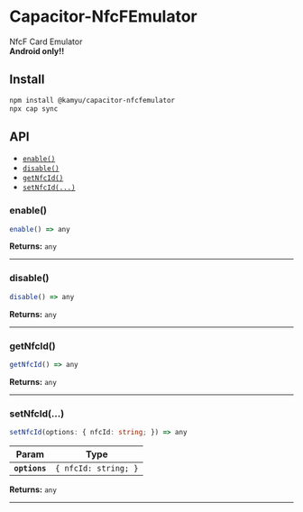 # Capacitor-NfcFEmulator

NfcF Card Emulator  
**Android only!!**

## Install

```bash
npm install @kamyu/capacitor-nfcfemulator
npx cap sync
```

## API

<docgen-index>

* [`enable()`](#enable)
* [`disable()`](#disable)
* [`getNfcId()`](#getnfcid)
* [`setNfcId(...)`](#setnfcid)

</docgen-index>

<docgen-api>
<!--Update the source file JSDoc comments and rerun docgen to update the docs below-->

### enable()

```typescript
enable() => any
```

**Returns:** <code>any</code>

--------------------


### disable()

```typescript
disable() => any
```

**Returns:** <code>any</code>

--------------------


### getNfcId()

```typescript
getNfcId() => any
```

**Returns:** <code>any</code>

--------------------


### setNfcId(...)

```typescript
setNfcId(options: { nfcId: string; }) => any
```

| Param         | Type                            |
| ------------- | ------------------------------- |
| **`options`** | <code>{ nfcId: string; }</code> |

**Returns:** <code>any</code>

--------------------

</docgen-api>
